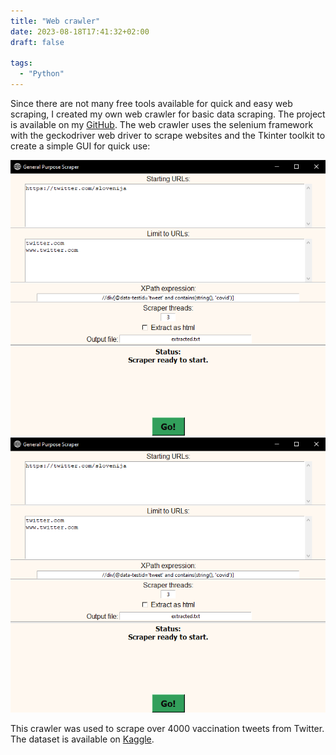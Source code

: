 ```yaml
---
title: "Web crawler"
date: 2023-08-18T17:41:32+02:00
draft: false

tags:
  - "Python"
---
```


Since there are not many free tools available for quick and easy web
scraping, I created my own web crawler for basic data scraping. The
project is available on my [GitHub](https://github.com/JureBevc/GeneralPurposeScraper).
The web crawler uses the selenium framework with the
geckodriver web driver to scrape websites and the
Tkinter toolkit to create a simple GUI for quick use:

![Image alt](/scraper-gui.png)
<img src="/scraper-gui.png"/>


This crawler was used to scrape over 4000 vaccination tweets from
Twitter. The dataset is available on [Kaggle](https://www.kaggle.com/neonian/vaccination-tweets).
